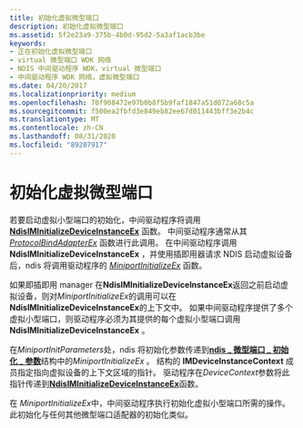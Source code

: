 ```yaml
---
title: 初始化虚拟微型端口
description: 初始化虚拟微型端口
ms.assetid: 5f2e23a9-375b-4b0d-95d2-5a3af1acb3be
keywords:
- 正在初始化虚拟微型端口
- virtual 微型端口 WDK 网络
- NDIS 中间驱动程序 WDK，virtual 微型端口
- 中间驱动程序 WDK 网络，虚拟微型端口
ms.date: 04/20/2017
ms.localizationpriority: medium
ms.openlocfilehash: 70f908472e97b0b8f5b9faf1847a51d072a68c5a
ms.sourcegitcommit: f500ea2fbfd3e849eb82ee67d011443bff3e2b4c
ms.translationtype: MT
ms.contentlocale: zh-CN
ms.lasthandoff: 08/31/2020
ms.locfileid: "89207917"
---
```

# <a name="initializing-a-virtual-miniport"></a>初始化虚拟微型端口





若要启动虚拟小型端口的初始化，中间驱动程序将调用 [**NdisIMInitializeDeviceInstanceEx**](/windows-hardware/drivers/ddi/ndis/nf-ndis-ndisiminitializedeviceinstanceex) 函数。 中间驱动程序通常从其 [*ProtocolBindAdapterEx*](/windows-hardware/drivers/ddi/ndis/nc-ndis-protocol_bind_adapter_ex) 函数进行此调用。 在中间驱动程序调用 **NdisIMInitializeDeviceInstanceEx** ，并使用插即用器请求 NDIS 启动虚拟设备后，ndis 将调用驱动程序的 [*MiniportInitializeEx*](/windows-hardware/drivers/ddi/ndis/nc-ndis-miniport_initialize) 函数。

如果即插即用 manager 在**NdisIMInitializeDeviceInstanceEx**返回之前启动虚拟设备，则对*MiniportInitializeEx*的调用可以在**NdisIMInitializeDeviceInstanceEx**的上下文中。 如果中间驱动程序提供了多个虚拟小型端口，则驱动程序必须为其提供的每个虚拟小型端口调用 **NdisIMInitializeDeviceInstanceEx** 。

在*MiniportInitParameters*处，ndis 将初始化参数传递到[**ndis \_ 微型端口 \_ 初始化 \_ 参数**](/windows-hardware/drivers/ddi/ndis/ns-ndis-_ndis_miniport_init_parameters)结构中的*MiniportInitializeEx* 。 结构的 **IMDeviceInstanceContext** 成员指定指向虚拟设备的上下文区域的指针。 驱动程序在*DeviceContext*参数将此指针传递到[**NdisIMInitializeDeviceInstanceEx**](/windows-hardware/drivers/ddi/ndis/nf-ndis-ndisiminitializedeviceinstanceex)函数。

在 *MiniportInitializeEx*中，中间驱动程序执行初始化虚拟小型端口所需的操作。 此初始化与任何其他微型端口适配器的初始化类似。

 

